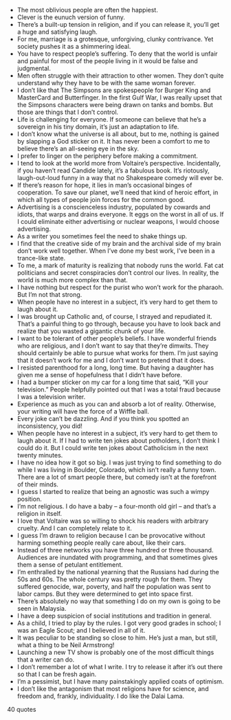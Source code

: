  - The most oblivious people are often the happiest.
 - Clever is the eunuch version of funny.
 - There’s a built-up tension in religion, and if you can release it, you’ll get a huge and satisfying laugh.
 - For me, marriage is a grotesque, unforgiving, clunky contrivance. Yet society pushes it as a shimmering ideal.
 - You have to respect people’s suffering. To deny that the world is unfair and painful for most of the people living in it would be false and judgmental.
 - Men often struggle with their attraction to other women. They don’t quite understand why they have to be with the same woman forever.
 - I don’t like that The Simpsons are spokespeople for Burger King and MasterCard and Butterfinger. In the first Gulf War, I was really upset that the Simpsons characters were being drawn on tanks and bombs. But those are things that I don’t control.
 - Life is challenging for everyone. If someone can believe that he’s a sovereign in his tiny domain, it’s just an adaptation to life.
 - I don’t know what the universe is all about, but to me, nothing is gained by slapping a God sticker on it. It has never been a comfort to me to believe there’s an all-seeing eye in the sky.
 - I prefer to linger on the periphery before making a commitment.
 - I tend to look at the world more from Voltaire’s perspective. Incidentally, if you haven’t read Candide lately, it’s a fabulous book. It’s riotously, laugh-out-loud funny in a way that no Shakespeare comedy will ever be.
 - If there’s reason for hope, it lies in man’s occasional binges of cooperation. To save our planet, we’ll need that kind of heroic effort, in which all types of people join forces for the common good.
 - Advertising is a conscienceless industry, populated by cowards and idiots, that warps and drains everyone. It eggs on the worst in all of us. If I could eliminate either advertising or nuclear weapons, I would choose advertising.
 - As a writer you sometimes feel the need to shake things up.
 - I find that the creative side of my brain and the archival side of my brain don’t work well together. When I’ve done my best work, I’ve been in a trance-like state.
 - To me, a mark of maturity is realizing that nobody runs the world. Fat cat politicians and secret conspiracies don’t control our lives. In reality, the world is much more complex than that.
 - I have nothing but respect for the purist who won’t work for the pharaoh. But I’m not that strong.
 - When people have no interest in a subject, it’s very hard to get them to laugh about it.
 - I was brought up Catholic and, of course, I strayed and repudiated it. That’s a painful thing to go through, because you have to look back and realize that you wasted a gigantic chunk of your life.
 - I want to be tolerant of other people’s beliefs. I have wonderful friends who are religious, and I don’t want to say that they’re dimwits. They should certainly be able to pursue what works for them. I’m just saying that it doesn’t work for me and I don’t want to pretend that it does.
 - I resisted parenthood for a long, long time. But having a daughter has given me a sense of hopefulness that I didn’t have before.
 - I had a bumper sticker on my car for a long time that said, “Kill your television.” People helpfully pointed out that I was a total fraud because I was a television writer.
 - Experience as much as you can and absorb a lot of reality. Otherwise, your writing will have the force of a Wiffle ball.
 - Every joke can’t be dazzling. And if you think you spotted an inconsistency, you did!
 - When people have no interest in a subject, it’s very hard to get them to laugh about it. If I had to write ten jokes about potholders, I don’t think I could do it. But I could write ten jokes about Catholicism in the next twenty minutes.
 - I have no idea how it got so big. I was just trying to find something to do while I was living in Boulder, Colorado, which isn’t really a funny town. There are a lot of smart people there, but comedy isn’t at the forefront of their minds.
 - I guess I started to realize that being an agnostic was such a wimpy position.
 - I’m not religious. I do have a baby – a four-month old girl – and that’s a religion in itself.
 - I love that Voltaire was so willing to shock his readers with arbitrary cruelty. And I can completely relate to it.
 - I guess I’m drawn to religion because I can be provocative without harming something people really care about, like their cars.
 - Instead of three networks you have three hundred or three thousand. Audiences are inundated with programming, and that sometimes gives them a sense of petulant entitlement.
 - I’m enthralled by the national yearning that the Russians had during the 50s and 60s. The whole century was pretty rough for them. They suffered genocide, war, poverty, and half the population was sent to labor camps. But they were determined to get into space first.
 - There’s absolutely no way that something I do on my own is going to be seen in Malaysia.
 - I have a deep suspicion of social institutions and tradition in general.
 - As a child, I tried to play by the rules. I got very good grades in school; I was an Eagle Scout; and I believed in all of it.
 - It was peculiar to be standing so close to him. He’s just a man, but still, what a thing to be Neil Armstrong!
 - Launching a new TV show is probably one of the most difficult things that a writer can do.
 - I don’t remember a lot of what I write. I try to release it after it’s out there so that I can be fresh again.
 - I’m a pessimist, but I have many painstakingly applied coats of optimism.
 - I don’t like the antagonism that most religions have for science, and freedom and, frankly, individuality. I do like the Dalai Lama.

40 quotes